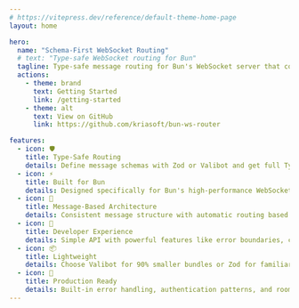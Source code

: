 ```yaml
---
# https://vitepress.dev/reference/default-theme-home-page
layout: home

hero:
  name: "Schema-First WebSocket Routing"
  # text: "Type-safe WebSocket routing for Bun"
  tagline: Type-safe message routing for Bun's WebSocket server that complements native PubSub and connection handling
  actions:
    - theme: brand
      text: Getting Started
      link: /getting-started
    - theme: alt
      text: View on GitHub
      link: https://github.com/kriasoft/bun-ws-router

features:
  - icon: 🛡️
    title: Type-Safe Routing
    details: Define message schemas with Zod or Valibot and get full TypeScript type inference from schema to handler
  - icon: ⚡
    title: Built for Bun
    details: Designed specifically for Bun's high-performance WebSocket server with native PubSub support
  - icon: 🎯
    title: Message-Based Architecture
    details: Consistent message structure with automatic routing based on message types
  - icon: 🔧
    title: Developer Experience
    details: Simple API with powerful features like error boundaries, connection metadata, and async handlers
  - icon: 📦
    title: Lightweight
    details: Choose Valibot for 90% smaller bundles or Zod for familiar syntax. Core logic shared between adapters
  - icon: 🚀
    title: Production Ready
    details: Built-in error handling, authentication patterns, and room broadcasting for real-world applications
---
```

